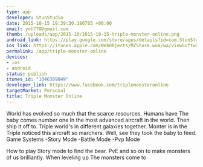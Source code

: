 ```yaml
--- 
type: app
developer: StunStudio
date: 2015-10-15 19:39:30.180785 +00:00
email: yoh778@gmail.com
thumb: /uploads/app/2015-10/2015-10-15-triple-monster-online.png
android_link: https://play.google.com/store/apps/details?id=com.StunStudio.triplemonster
ios_link: https://itunes.apple.com/WebObjects/MZStore.woa/wa/viewSoftware?id=1046389849&mt=8
permalink: /app/triple-monster-online
devices: 
- ios
- android
status: publish
itunes_id: "1046389849"
developer_link: https://www.facebook.com/triplemonsteronline
targetMarket: Personal
title: Triple Monster Online
---
```



World has evolved so much that the scarce resources.
Humans have The baby comes number one In the most advanced aircraft in the world.
Then ship it off to. Triple world's in different galaxies together.
Monter is in the Triple noticed this aircraft so marchers. Well, see they took the baby to feed.
Game Systems
-Story Mode
-Battle Mode
-Pvp Mode

How to play
Story mode to find the bear. PvE and so on to make monsters of us brilliantly.
When leveling up The monsters come to 
